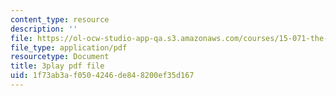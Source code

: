 ```yaml
---
content_type: resource
description: ''
file: https://ol-ocw-studio-app-qa.s3.amazonaws.com/courses/15-071-the-analytics-edge-spring-2017/1f73ab3af0504246de848200ef35d167_ByiCbXfwGbc.pdf
file_type: application/pdf
resourcetype: Document
title: 3play pdf file
uid: 1f73ab3a-f050-4246-de84-8200ef35d167
---
```

